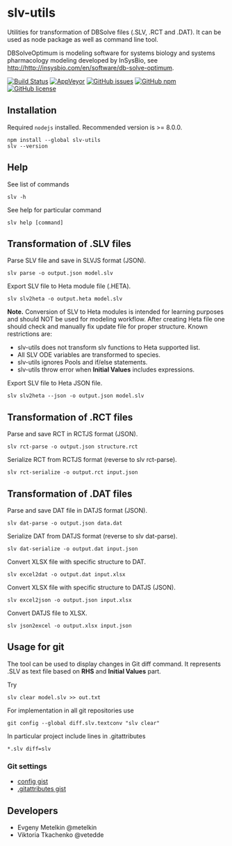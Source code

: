 # slv-utils

Utilities for transformation of DBSolve files (.SLV, .RCT and .DAT). It can be used as node package as well as command line tool.

DBSolveOptimum is modeling software for systems biology and systems pharmacology modeling developed by InSysBio, see <http://http://insysbio.com/en/software/db-solve-optimum>.

[![Build Status](https://travis-ci.org/insysbio/slv-utils.svg?branch=master)](https://travis-ci.org/insysbio/slv-utils)
[![AppVeyor](https://ci.appveyor.com/api/projects/status/github/insysbio/slv-utils?svg=true&branch=master&passingText=master)](https://ci.appveyor.com/project/metelkin/slv-utils/branch/master)
[![GitHub issues](https://img.shields.io/github/issues/insysbio/slv-utils.svg)](https://GitHub.com/insysbio/slv-utils/issues/)
[![GitHub npm](https://img.shields.io/npm/v/slv-utils/latest.svg)](https://www.npmjs.com/package/slv-utils)
[![GitHub license](https://img.shields.io/github/license/insysbio/slv-utils.svg)](https://github.com/insysbio/slv-utils/blob/master/LICENSE)

## Installation

Required `nodejs` installed. Recommended version is >= 8.0.0.
```
npm install --global slv-utils
slv --version
```

## Help
See list of commands
```shell
slv -h
```
See help for particular command
```shell
slv help [command]
```

## Transformation of .SLV files

Parse SLV file and save in SLVJS format (JSON).
```shell
slv parse -o output.json model.slv
```

Export SLV file to Heta module file (.HETA).

```shell
slv slv2heta -o output.heta model.slv
```
**Note.** Conversion of SLV to Heta modules is intended for learning purposes and should NOT be used for modeling workflow. 
After creating Heta file one should check and manually fix update file for proper structure.
Known restrictions are:

- slv-utils does not transform slv functions to Heta supported list.
- All SLV ODE variables are transformed to species.
- slv-utils ignores Pools and if/else statements.
- slv-utils throw error when **Initial Values** includes expressions.

Export SLV file to Heta JSON file.

```shell
slv slv2heta --json -o output.json model.slv
```

## Transformation of .RCT files

Parse and save RCT in RCTJS format (JSON).
```shell
slv rct-parse -o output.json structure.rct
```

Serialize RCT from RCTJS format (reverse to slv rct-parse).
```shell
slv rct-serialize -o output.rct input.json
```

## Transformation of .DAT files

Parse and save DAT file in DATJS format (JSON).
```shell
slv dat-parse -o output.json data.dat
```

Serialize DAT from DATJS format (reverse to slv dat-parse).
```shell
slv dat-serialize -o output.dat input.json
```

Convert XLSX file with specific structure to DAT.
```shell
slv excel2dat -o output.dat input.xlsx
```

Convert XLSX file with specific structure to DATJS (JSON).
```shell
slv excel2json -o output.json input.xlsx
```
Convert DATJS file to XLSX.
```shell
slv json2excel -o output.xlsx input.json
```

## Usage for git

The tool can be used to display changes in Git diff command. It represents .SLV as text file based on **RHS** and **Initial Values** part.

Try
```shell
slv clear model.slv >> out.txt
```

For implementation in all git repositories use
```shell
git config --global diff.slv.textconv "slv clear"
```
In particular project include lines in .gitattributes
```
*.slv diff=slv
```

### Git settings

- [config gist](https://gist.github.com/metelkin/c9999257e75fabf75058b930f1859337)
- [.gitattributes gist](https://gist.github.com/metelkin/abbec1201627084da2950a7b16ca4469)

## Developers

- Evgeny Metelkin @metelkin
- Viktoria Tkachenko @vetedde
